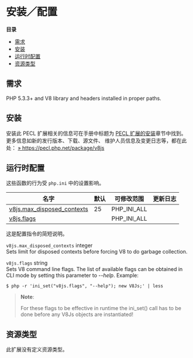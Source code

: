 安装／配置
==========

**目录**

-   [需求](/v8js/setup.html#需求)
-   [安装](/v8js/setup.html#安装)
-   [运行时配置](/v8js/setup.html#运行时配置)
-   [资源类型](/v8js/setup.html#资源类型)

需求
----

PHP 5.3.3+ and V8 library and headers installed in proper paths.

安装
----

安装此 PECL 扩展相关的信息可在手册中标题为
<a href="/install/pecl.html" class="link">PECL 扩展的安装</a>章节中找到。更多信息如新的发行版本、下载、源文件、
维护人员信息及变更日志等，都在此处：
<a href="https://pecl.php.net/package/v8js" class="link external">» https://pecl.php.net/package/v8js</a>

运行时配置
----------

这些函数的行为受 `php.ini` 中的设置影响。

| 名字                                                                    | 默认 | 可修改范围    | 更新日志 |
|-------------------------------------------------------------------------|------|---------------|----------|
| <a href="/v8js/setup.html#" class="link">v8js.max_disposed_contexts</a> | 25   | PHP\_INI\_ALL |          |
| <a href="/v8js/setup.html#" class="link">v8js.flags</a>                 |      | PHP\_INI\_ALL |          |

这是配置指令的简短说明。

`v8js.max_disposed_contexts` <span class="type">integer</span>  
Sets limit for disposed contexts before forcing V8 to do garbage
collection.

`v8js.flags` <span class="type">string</span>  
Sets V8 command line flags. The list of available flags can be obtained
in CLI mode by setting this parameter to *--help*. Example:

    $ php -r 'ini_set("v8js.flags", "--help"); new V8Js;' | less

> **Note**:
>
> For these flags to be effective in runtime the ini\_set() call has to
> be done before any V8Js objects are instantiated!

资源类型
--------

此扩展没有定义资源类型。
